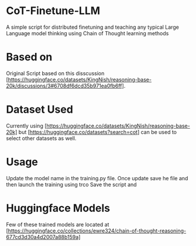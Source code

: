 # CoT-Finetune-LLM
A simple script for distributed finetuning and teaching any typical Large Language model thinking using Chain of Thought learning methods   

# Based on 
Original Script based on this disscussion [https://huggingface.co/datasets/KingNish/reasoning-base-20k/discussions/3#6708df6dcd35b971ea0fb6ff].

# Dataset Used
Currently using [https://huggingface.co/datasets/KingNish/reasoning-base-20k] but [https://huggingface.co/datasets?search=cot] can be used to select other datasets as well.

# Usage
Update the model name in the training.py file. Once update save he file and then launch the training using trco
Save the script and 

# Huggingface Models
Few of these trained models are located at [https://huggingface.co/collections/ewre324/chain-of-thought-reasoning-677cd3d30a4d2007a88b159a]
